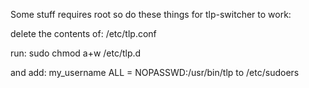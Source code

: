 Some stuff requires root so do these things for tlp-switcher to work:

delete the contents of:
/etc/tlp.conf

run:
sudo chmod a+w /etc/tlp.d

and add:
my_username ALL = NOPASSWD:/usr/bin/tlp
to /etc/sudoers
